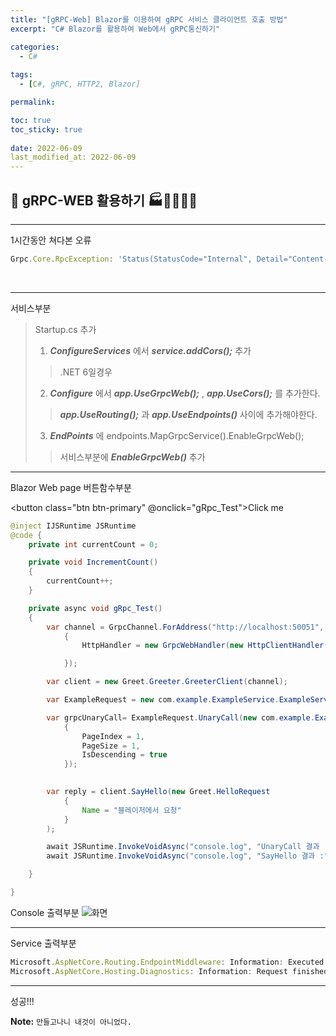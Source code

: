 ```yaml
---
title: "[gRPC-Web] Blazor를 이용하여 gRPC 서비스 클라이언트 호출 방법"
excerpt: "C# Blazor를 활용하여 Web에서 gRPC통신하기"

categories:
  - C#
  
tags:
  - [C#, gRPC, HTTP2, Blazor]

permalink: 

toc: true
toc_sticky: true
 
date: 2022-06-09
last_modified_at: 2022-06-09
---
```


## 😬 gRPC-WEB 활용하기 🏭👩‍🏭👨‍🏭
---

1시간동안 쳐다본 오류
```js
Grpc.Core.RpcException: 'Status(StatusCode="Internal", Detail="Content-Type 'application/grpc-web' is not supported.")'
```

<br>

---

서비스부분

> Startup.cs 추가
> 1. ***ConfigureServices*** 에서  ***service.addCors();*** 추가
>> .NET 6일경우 
> 2. ***Configure*** 에서 ***app.UseGrpcWeb();*** , ***app.UseCors();*** 를 추가한다.
>> ***app.UseRouting();*** 과 ***app.UseEndpoints()*** 사이에 추가해야한다.
> 3. ***EndPoints*** 에 endpoints.MapGrpcService<GreeterService>().EnableGrpcWeb();
>> 서비스부분에 ***EnableGrpcWeb()*** 추가
> 

---

Blazor Web page 버튼함수부분






<button class="btn btn-primary" @onclick="gRpc_Test">Click me</button>
```java
@inject IJSRuntime JSRuntime
@code {
    private int currentCount = 0;

    private void IncrementCount()
    {
        currentCount++;
    }

    private async void gRpc_Test()
    {
        var channel = GrpcChannel.ForAddress("http://localhost:50051", new GrpcChannelOptions
            {
                HttpHandler = new GrpcWebHandler(new HttpClientHandler()),

            });

        var client = new Greet.Greeter.GreeterClient(channel);

        var ExampleRequest = new com.example.ExampleService.ExampleServiceClient(channel);

        var grpcUnaryCall= ExampleRequest.UnaryCall(new com.example.ExampleRequest
            {
                PageIndex = 1,
                PageSize = 1,
                IsDescending = true
            }); 
        

        var reply = client.SayHello(new Greet.HelloRequest 
            { 
                Name = "블레이저에서 요청" 
            }
        );

        await JSRuntime.InvokeVoidAsync("console.log", "UnaryCall 결과 :", grpcUnaryCall.Result);
        await JSRuntime.InvokeVoidAsync("console.log", "SayHello 결과 :", reply.Message);

    }

}
```

Console 출력부분
![화면](https://user-images.githubusercontent.com/57971757/172742533-afbeb97d-aac0-41ef-a9b9-ce030155226e.png)

---

Service 출력부분
```js
Microsoft.AspNetCore.Routing.EndpointMiddleware: Information: Executed endpoint 'gRPC - /greet.Greeter/SayHello'
Microsoft.AspNetCore.Hosting.Diagnostics: Information: Request finished HTTP/2 POST http://localhost:50051/greet.Greeter/SayHello application/grpc-web - - 200 - application/grpc-web 7.0985ms
```

---

성공!!!
<br>



**Note:** `만들고나니 내것이 아니었다.` 